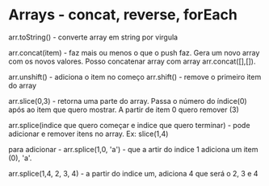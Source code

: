 # Arrays - concat, reverse, forEach

arr.toString() - converte array em string por virgula

arr.concat(item) - faz mais ou menos o que o push faz. Gera um novo array com os novos valores.
Posso concatenar array com array arr.concat([],[]).

arr.unshift() - adiciona o item no começo
arr.shift() - remove o primeiro item do array

arr.slice(0,3) - retorna uma parte do array. 
Passa o número do índice(0) após ao item que quero mostrar. A partir de item 0 quero remover (3)

arr.splice(indice que quero começar e indice que quero terminar) - pode adicionar e remover itens no array. Ex: slice(1,4)

para adicionar - arr.splice(1,0, 'a') - que a artir do indice 1 adiciona um item (0), 'a'.

arr.splice(1,4, 2, 3, 4) - a partir do indice um, adiciona 4 que será o 2, 3 e 4